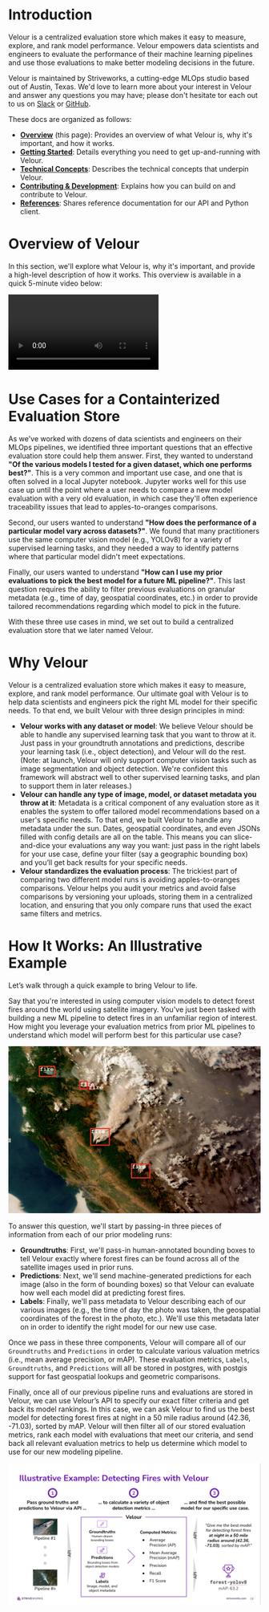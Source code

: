 # Introduction

Velour is a centralized evaluation store which makes it easy to measure, explore, and rank model performance. Velour empowers data scientists and engineers to evaluate the performance of their machine learning pipelines and use those evaluations to make better modeling decisions in the future.

Velour is maintained by Striveworks, a cutting-edge MLOps studio based out of Austin, Texas. We'd love to learn more about your interest in Velour and answer any questions you may have; please don't hesitate tor each out to us on [Slack](#TODO) or [GitHub](https://github.com/striveworks/velour).


These docs are organized as follows:

- **[Overview](index.md)** (this page): Provides an overview of what Velour is, why it's important, and how it works.
- **[Getting Started](getting_started.md)**: Details everything you need to get up-and-running with Velour.
- **[Technical Concepts](technical_concepts.md)**: Describes the technical concepts that underpin Velour.
- **[Contributing & Development](getting_started.md)**: Explains how you can build on and contribute to Velour.
- **[References](references/API/Endpoints.md)**: Shares reference documentation for our API and Python client.

# Overview of Velour

In this section, we'll explore what Velour is, why it's important, and provide a high-level description of how it works. This overview is available in a quick 5-minute video below:

<video controls>
  <source src="static/Velour_Video_Demo.mp4" type="video/mp4">
Your browser does not support the video tag.
</video>

# Use Cases for a Containterized Evaluation Store

As we've worked with dozens of data scientists and engineers on their MLOps pipelines, we identified three important questions that an effective evaluation store could help them answer. First, they wanted to understand **"Of the various models I tested for a given dataset, which one performs best?"**. This is a very common and important use case, and one that is often solved in a local Jupyter notebook. Jupyter works well for this use case up until the point where a user needs to compare a new model evaluation with a very old evaluation, in which case they'll often experience traceability issues that lead to apples-to-oranges comparisons.

Second, our users wanted to understand **"How does the performance of a particular model vary across datasets?"**. We found that many practitioners use the same computer vision model (e.g., YOLOv8) for a variety of supervised learning tasks, and they needed a way to identify patterns where that particular model didn't meet expectations.

Finally, our users wanted to understand **"How can I use my prior evaluations to pick the best model for a future ML pipeline?"**. This last question requires the ability to filter previous evaluations on granular metadata (e.g., time of day, geospatial coordinates, etc.) in order to provide tailored recommendations regarding which model to pick in the future.

With these three use cases in mind, we set out to build a centralized evaluation store that we later named Velour.

# Why Velour

Velour is a centralized evaluation store which makes it easy to measure, explore, and rank model performance. Our ultimate goal with Velour is to help data scientists and engineers pick the right ML model for their specific needs. To that end, we built Velour with three design principles in mind:

- **Velour works with any dataset or model**: We believe Velour should be able to handle any supervised learning task that you want to throw at it. Just pass in your groundtruth annotations and predictions, describe your learning task (i.e., object detection), and Velour will do the rest. (Note: at launch, Velour will only support computer vision tasks such as image segmentation and object detection. We're confident this framework will abstract well to other supervised learning tasks, and plan to support them in later releases.)
- **Velour can handle any type of image, model, or dataset metadata you throw at it**: Metadata is a critical component of any evaluation store as it enables the system to offer tailored model recommendations based on a user's specific needs. To that end, we built Velour to handle any metadata under the sun. Dates, geospatial coordinates, and even JSONs filled with config details are all on the table. This means you can slice-and-dice your evaluations any way you want: just pass in the right labels for your use case, define your filter (say a geographic bounding box) and you’ll get back results for your specific needs.
- **Velour standardizes the evaluation process**: The trickiest part of comparing two different model runs is avoiding apples-to-oranges comparisons. Velour helps you audit your metrics and avoid false comparisons by versioning your uploads, storing them in a centralized location, and ensuring that you only compare runs that used the exact same filters and metrics.


# How It Works: An Illustrative Example

Let’s walk through a quick example to bring Velour to life.

Say that you're interested in using computer vision models to detect forest fires around the world using satellite imagery. You've just been tasked with building a new ML pipeline to detect fires in an unfamiliar region of interest. How might you leverage your evaluation metrics from prior ML pipelines to understand which model will perform best for this particular use case?


<img src="static/example_1.png" alt="A satellite image of forest fires.">

To answer this question, we'll start by passing-in three pieces of information from each of our prior modeling runs:

- **Groundtruths**: First, we'll pass-in human-annotated bounding boxes to tell Velour exactly where forest fires can be found across all of the satellite images used in prior runs.
- **Predictions**: Next, we'll send machine-generated predictions for each image (also in the form of bounding boxes) so that Velour can evaluate how well each model did at predicting forest fires.
- **Labels**: Finally, we'll pass metadata to Velour describing each of our various images (e.g., the time of day the photo was taken, the geospatial coordinates of the forest in the photo, etc.). We'll use this metadata later on in order to identify the right model for our new use case.

Once we pass in these three components, Velour will compare all of our `Groundtruths` and `Predictions` in order to calculate various valuation metrics (i.e., mean average precision, or mAP). These evaluation metrics, `Labels`, `Groundtruths`, and `Predictions` will all be stored in postgres, with postgis support for fast geospatial lookups and geometric comparisons.

Finally, once all of our previous pipeline runs and evaluations are stored in Velour, we can use Velour’s API to specify our exact filter criteria and get back its model rankings. In this case, we can ask Velour to find us the best model for detecting forest fires at night in a 50 mile radius around (42.36, -71.03), sorted by mAP. Velour will then filter all of our stored evaluation metrics, rank each model with evaluations that meet our criteria, and send back all relevant evaluation metrics to help us determine which model to use for our new modeling pipeline.


<img src="static/example_2.png" alt="A satellite image of forest fires.">
